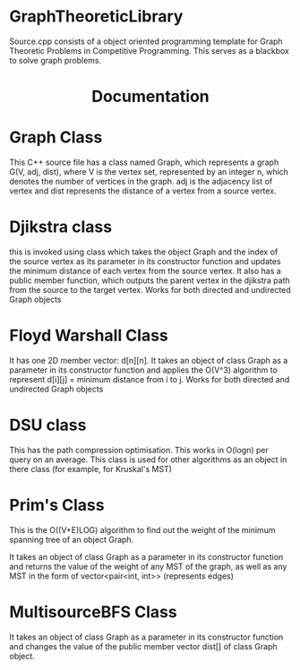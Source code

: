 # GraphTheoreticLibrary 

Source.cpp consists of a object oriented programming template for Graph Theoretic Problems in Competitive Programming. This serves as a blackbox to solve graph problems.

<h1> <center> Documentation </h1> </center>

<h1> Graph Class </h1>
This C++ source file has a class named Graph, which represents a graph G(V, adj, dist), where V is the vertex set, represented by an integer n, which denotes the number of vertices in the graph. adj is the adjacency list of vertex and dist represents the distance of a vertex from a source vertex.

<h1> Djikstra class</h1>
this is invoked using class which takes the object Graph and the index of the source vertex as its parameter in its constructor function and updates the minimum distance
of each vertex from the source vertex. It also has a public member function, which outputs the parent vertex in the djikstra path from 
the source to the target vertex.
Works for both directed and undirected Graph objects

<h1> Floyd Warshall Class</h1> 
It has one 2D member vector: d[n][n].
It takes an object of class Graph as a parameter in its constructor function and applies the O(V^3) algorithm to represent d[i][j] = minimum distance from i to j.
Works for both directed and undirected Graph objects

<h1> DSU class </h1>
This has the path compression optimisation. This works in O(logn) per query on an average. This class is used for other algorithms as 
an object in there class (for example, for Kruskal's MST)

<h1> Prim's Class </h1>
This is the O((V+E)LOG) algorithm to find out the weight of the minimum spanning tree of an object Graph.

It takes an object of class Graph as a parameter in its constructor function and returns the value of the weight of any MST of the graph, 
as well as any MST in the form of vector<pair<int, int>> (represents edges)

<h1> MultisourceBFS Class </h1>
It takes an object of class Graph as a parameter in its constructor function and changes the value of the public member vector dist[]
of class Graph object.
